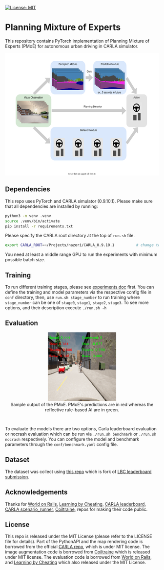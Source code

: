 [![License: MIT](https://img.shields.io/badge/License-MIT-yellow.svg)](https://opensource.org/licenses/MIT)
# Planning Mixture of Experts
This repository contains PyTorch implementation of Planning Mixture of Experts (PMoE) for autonomous urban driving in CARLA simulator.

<p align="center">
  <img src="docs/PMoE_overview.svg"  height="400" width="600"/>
</p>




## Dependencies
This repo uses PyTorch and CARLA simulator (0.9.10.1). Please make sure that all dependencies are installed by running:
```bash
python3 -m venv .venv
source .venv/bin/activate
pip install -r requirements.txt
```
Please specify the CARLA root directory at the top of `run.sh` file.
```bash
export CARLA_ROOT=~/Projects/nazeri/CARLA_0.9.10.1          # change to where you installed CARLA
```
You need at least a middle range GPU to run the experiments with minimum possible batch size.

## Training
To run different training stages, please see [experiments doc](docs/experiments.md) first. You can define the 
training and model parameters via the respective config file 
in `conf` directory, then, use `run.sh stage_number` to run training where `stage_number` can be one of 
`stage0`, `stage1`, `stage2`, `stage3`. To see more options, and their description execute `./run.sh -h`

## Evaluation

<div align="center" style="display:inline-block">
  <img src="docs/sample_result.png"/><br>
  Sample output of the PMoE. PMoE's predictions are in red whereas the reflective rule-based AI are in green.
</div>

<p><br></p>

To evaluate the models there are two options, Carla leaderboard evaluation or nocrash evaluation which can 
be run via `./run.sh benchmark` or `./run.sh nocrash` respectively. You can configure the model and benchmark 
parameters through the `conf/benchmark.yaml` config file.

## Dataset
The dataset was collect using [this repo](https://github.com/mhnazeri/carla_data_collector) which is fork of [LBC leaderboard submission](https://github.com/bradyz/2020_CARLA_challenge).

## Acknowledgements
Thanks for [World on Rails](https://github.com/dotchen/WorldOnRails), [Learning by Cheating](https://github.com/dotchen/LearningByCheating),
[CARLA leaderboard](https://github.com/carla-simulator/leaderboard.git),
[CARLA scenario_runner](https://github.com/carla-simulator/scenario_runner.git),
[Coiltraine](https://github.com/felipecode/coiltraine), repos for making their code public.

## License
This repo is released under the MIT License (please refer to the LICENSE file for details). Part of the PythonAPI and the map rendering code is borrowed from the official [CARLA repo](https://github.com/carla-simulator/carla), which is under MIT license. 
The image augmentation code is borrowed from [Coiltraine](https://github.com/felipecode/coiltraine) which is released under MIT license.
The evaluation code is borrowed from [World on Rails](https://github.com/dotchen/WorldOnRails), and 
[Learning by Cheating](https://github.com/dotchen/LearningByCheating) which also released under the MIT License.

